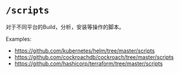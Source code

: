 # `/scripts`

对于不同平台的Build，分析，安装等操作的脚本。

Examples:

* https://github.com/kubernetes/helm/tree/master/scripts
* https://github.com/cockroachdb/cockroach/tree/master/scripts
* https://github.com/hashicorp/terraform/tree/master/scripts